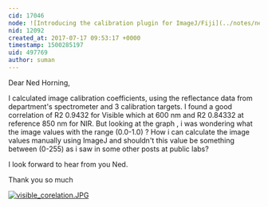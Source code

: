 ```yaml
---
cid: 17046
node: ![Introducing the calibration plugin for ImageJ/Fiji](../notes/nedhorning/07-22-2015/introducing-the-calibration-plugin-for-imagej-fiji)
nid: 12092
created_at: 2017-07-17 09:53:17 +0000
timestamp: 1500285197
uid: 497769
author: suman
---
```


Dear Ned Horning, 

I calculated image calibration coefficients, using the reflectance data from department's spectrometer and 3 calibration targets. I found a good correlation of R2 0.9432 for Visible which at 600 nm and R2 0.84332 at reference 850 nm for NIR.  But looking at the graph , i was wondering what the image values with the range (0.0-1.0) ? How i can calculate the image values manually using ImageJ and shouldn't this value be something between (0-255) as i saw in some other posts at public labs?

I look forward to hear from you Ned. 

Thank you so much 

[![visible_corelation.JPG](https://publiclab.org/system/images/photos/000/021/142/large/visible_corelation.JPG)](https://publiclab.org/system/images/photos/000/021/142/original/visible_corelation.JPG)

